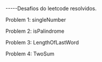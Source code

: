 -----Desafios do leetcode resolvidos.

Problem 1: singleNumber

Problem 2: isPalindrome

Problem 3: LengthOfLastWord

Problem 4: TwoSum 
